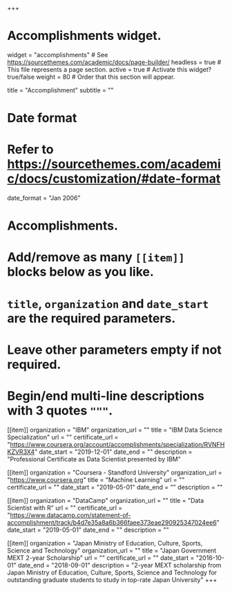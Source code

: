 +++
# Accomplishments widget.
widget = "accomplishments"  # See https://sourcethemes.com/academic/docs/page-builder/
headless = true  # This file represents a page section.
active = true  # Activate this widget? true/false
weight = 80  # Order that this section will appear.

title = "Accomplishment"
subtitle = ""

# Date format
#   Refer to https://sourcethemes.com/academic/docs/customization/#date-format
date_format = "Jan 2006"

# Accomplishments.
#   Add/remove as many `[[item]]` blocks below as you like.
#   `title`, `organization` and `date_start` are the required parameters.
#   Leave other parameters empty if not required.
#   Begin/end multi-line descriptions with 3 quotes `"""`.

[[item]]
  organization = "IBM"
  organization_url = ""
  title = "IBM Data Science Specialization"
  url = ""
  certificate_url = "https://www.coursera.org/account/accomplishments/specialization/RVNFHKZVR3X4"
  date_start = "2019-12-01"
  date_end = ""
  description = "Professional Certificate as Data Scientist presented by IBM"
  
[[item]]
  organization = "Coursera - Standford University"
  organization_url = "https://www.coursera.org"
  title = "Machine Learning"
  url = ""
  certificate_url = ""
  date_start = "2019-05-01"
  date_end = ""
  description = ""

[[item]]
  organization = "DataCamp"
  organization_url = ""
  title = "Data Scientist with R"
  url = ""
  certificate_url = "https://www.datacamp.com/statement-of-accomplishment/track/b4d7e35a8a6b366faee373eae290925347024ee6"
  date_start = "2019-05-01"
  date_end = ""
  description = ""

[[item]]
  organization = "Japan Ministry of Education, Culture, Sports, Science and Technology"
  organization_url = ""
  title = "Japan Government MEXT 2-year Scholarship"
  url = ""
  certificate_url = ""
  date_start = "2016-10-01"
  date_end = "2018-09-01"
  description = "2-year MEXT scholarship from Japan Ministry of Education, Culture, Sports, Science and Technology for outstanding graduate students to study in top-rate Japan University"
+++
